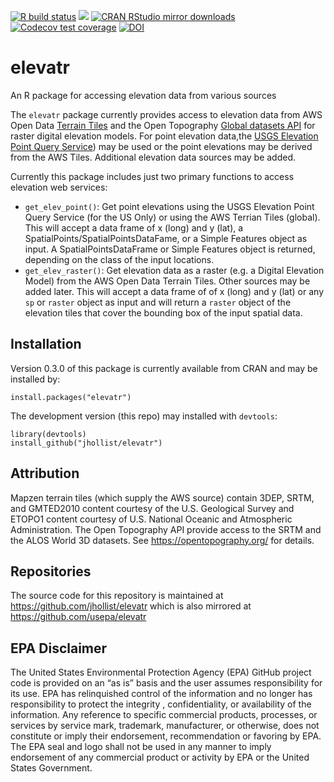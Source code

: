 [![R build
status](https://github.com/jhollist/elevatr/workflows/R-CMD-check/badge.svg)](https://github.com/jhollist/elevatr/actions)
[![](http://www.r-pkg.org/badges/version/elevatr)](http://www.r-pkg.org/pkg/elevatr)
[![CRAN RStudio mirror
downloads](http://cranlogs.r-pkg.org/badges/elevatr)](http://www.r-pkg.org/pkg/elevatr)
[![Codecov test
coverage](https://codecov.io/gh/jhollist/elevatr/branch/master/graph/badge.svg)](https://codecov.io/gh/jhollist/elevatr?branch=master)
[![DOI](https://zenodo.org/badge/65325400.svg)](https://zenodo.org/badge/latestdoi/65325400)

elevatr
=======

An R package for accessing elevation data from various sources

The `elevatr` package currently provides access to elevation data from
AWS Open Data [Terrain
Tiles](https://registry.opendata.aws/terrain-tiles/) and the Open
Topography [Global datasets
API](https://opentopography.org/developers#API) for raster digital
elevation models. For point elevation data,the [USGS Elevation Point
Query Service](http://ned.usgs.gov/epqs/)) may be used or the point
elevations may be derived from the AWS Tiles. Additional elevation data
sources may be added.

Currently this package includes just two primary functions to access
elevation web services:

-   `get_elev_point()`: Get point elevations using the USGS Elevation
    Point Query Service (for the US Only) or using the AWS Terrian Tiles
    (global). This will accept a data frame of x (long) and y (lat), a
    SpatialPoints/SpatialPointsDataFame, or a Simple Features object as
    input. A SpatialPointsDataFrame or Simple Features object is
    returned, depending on the class of the input locations.
-   `get_elev_raster()`: Get elevation data as a raster (e.g. a Digital
    Elevation Model) from the AWS Open Data Terrain Tiles. Other sources
    may be added later. This will accept a data frame of of x (long) and
    y (lat) or any `sp` or `raster` object as input and will return a
    `raster` object of the elevation tiles that cover the bounding box
    of the input spatial data.

Installation
------------

Version 0.3.0 of this package is currently available from CRAN and may
be installed by:

    install.packages("elevatr")

The development version (this repo) may installed with `devtools`:

    library(devtools)
    install_github("jhollist/elevatr")

Attribution
-----------

Mapzen terrain tiles (which supply the AWS source) contain 3DEP, SRTM,
and GMTED2010 content courtesy of the U.S. Geological Survey and ETOPO1
content courtesy of U.S. National Oceanic and Atmospheric
Administration. The Open Topography API provide access to the SRTM and
the ALOS World 3D datasets. See
<a href="https://opentopography.org/" class="uri">https://opentopography.org/</a>
for details.

Repositories
------------

The source code for this repository is maintained at
<a href="https://github.com/jhollist/elevatr" class="uri">https://github.com/jhollist/elevatr</a>
which is also mirrored at
<a href="https://github.com/usepa/elevatr" class="uri">https://github.com/usepa/elevatr</a>

EPA Disclaimer
--------------

The United States Environmental Protection Agency (EPA) GitHub project
code is provided on an “as is” basis and the user assumes responsibility
for its use. EPA has relinquished control of the information and no
longer has responsibility to protect the integrity , confidentiality, or
availability of the information. Any reference to specific commercial
products, processes, or services by service mark, trademark,
manufacturer, or otherwise, does not constitute or imply their
endorsement, recommendation or favoring by EPA. The EPA seal and logo
shall not be used in any manner to imply endorsement of any commercial
product or activity by EPA or the United States Government.
